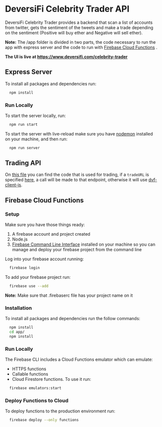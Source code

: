 # DeversiFi Celebrity Trader API

DeversiFi Celebrity Trader provides a backend that scan a list of accounts from twitter, gets the sentiment of the tweets and make a trade depending on the sentiment (Positive will buy ether and Negative will sell ether).

**Note:** The /app folder is divided in two parts, the code necessary to run the app with express server and the code to run with [Firebase Cloud Functions](https://firebase.google.com/docs/functions) .

**The UI is live at https://www.deversifi.com/celebrity-trader**

## Express Server
 To install all packages and dependencies run:

```bash
  npm install
```

### Run Locally
To start the server locally, run:

```bash
  npm run start
```

To start the server with live-reload make sure you have [nodemon](https://www.npmjs.com/package/nodemon) installed on your machine, and then run:

```bash
  npm run server
```

## Trading API

On [this file](https://github.com/DeversiFi/dvf-celebrity-api/blob/7ff0519ebc1676d0229b7fda4fcee30d36753b45/app/src/functions/trade/trade.js) you can find the code that is used for trading, if a `tradeURL` is specified [here](https://github.com/DeversiFi/dvf-celebrity-api/blob/7ff0519ebc1676d0229b7fda4fcee30d36753b45/app/src/functions/trade/trade.js#L8), a call will be made to that endpoint, otherwise it will use [dvf-client-js](https://github.com/DeversiFi/dvf-client-js).


## Firebase Cloud Functions

### Setup
Make sure you have those things ready:
1. A firebase account and project created
2. Node.js
3. [Firebase Command Line Interface](https://www.npmjs.com/package/firebase-tools) installed on your machine so you can manage and deploy your firebase project from the command line

Log into your firebase account running:

```bash
  firebase login
```

To add your firebase project run:

```bash
  firebase use --add
```
**Note:** Make sure that .firebaserc file has your project name on it

### Installation
To install all packages and dependencies run the follow commands:

```bash
  npm install
  cd app/
  npm install
```

### Run Locally
The Firebase CLI includes a Cloud Functions emulator which can emulate:
- HTTPS functions
- Callable functions
- Cloud Firestore functions.
To use it run:
```bash
  firebase emulators:start
```

### Deploy Functions to Cloud
To deploy functions to the production environment run:

```bash
  firebase deploy --only functions
```
